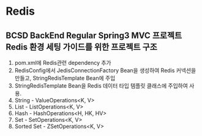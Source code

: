 # Redis
## BCSD BackEnd Regular Spring3 MVC 프로젝트 Redis 환경 세팅 가이드를 위한 프로젝트 구조
1. pom.xml에 Redis관련 dependency 추가
2. RedisConfig에서 JedisConnectionFactory Bean을 생성하여 Redis 커넥션을 만들고, StringRedisTemplate Bean에 주입
3. StringRedisTemplate Bean을 Redis 데이터 타입 템플릿 클래스에 주입하여 사용.
  1. String
    - ValueOperations<K, V>
  2. List
    - ListOperations<K, V>
  3. Hash
    - HashOperations<H, HK, HV>
  4. Set
    - SetOperations<K, V>
  5. Sorted Set
    - ZSetOperations<K, V>
  
